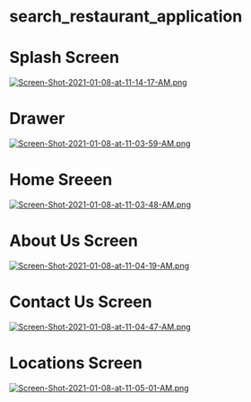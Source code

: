 # search_restaurant_application



# Splash Screen
[![Screen-Shot-2021-01-08-at-11-14-17-AM.png](https://i.postimg.cc/L634yq5q/Screen-Shot-2021-01-08-at-11-14-17-AM.png)](https://postimg.cc/hfhqvt9g)

# Drawer
[![Screen-Shot-2021-01-08-at-11-03-59-AM.png](https://i.postimg.cc/Jzsgsgf1/Screen-Shot-2021-01-08-at-11-03-59-AM.png)](https://postimg.cc/rDLgbhyb)

# Home Sreeen
[![Screen-Shot-2021-01-08-at-11-03-48-AM.png](https://i.postimg.cc/j5fty2BS/Screen-Shot-2021-01-08-at-11-03-48-AM.png)](https://postimg.cc/HcTqgYpq)

# About Us Screen
[![Screen-Shot-2021-01-08-at-11-04-19-AM.png](https://i.postimg.cc/R0kzC9q5/Screen-Shot-2021-01-08-at-11-04-19-AM.png)](https://postimg.cc/wtQrFCh0)

# Contact Us Screen
[![Screen-Shot-2021-01-08-at-11-04-47-AM.png](https://i.postimg.cc/cCmqcnh0/Screen-Shot-2021-01-08-at-11-04-47-AM.png)](https://postimg.cc/fSJgzk1r)

# Locations Screen
[![Screen-Shot-2021-01-08-at-11-05-01-AM.png](https://i.postimg.cc/26QgzZPh/Screen-Shot-2021-01-08-at-11-05-01-AM.png)](https://postimg.cc/FdKTp7FH)
